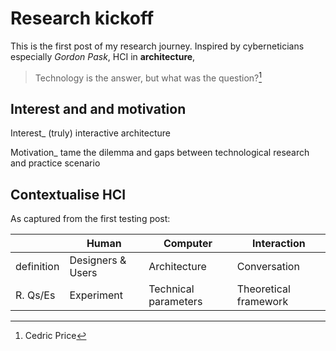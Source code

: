 # Research kickoff

This is the first post of my research journey.
Inspired by cyberneticians especially *Gordon Pask*, HCI in **architecture**, 

> Technology is the answer, but what was the question?[^1]


## Interest and and motivation

Interest_ (truly) interactive architecture

Motivation_ tame the dilemma and gaps between technological research and practice scenario


## Contextualise HCI
As captured from the first testing post:

| | Human | Computer | Interaction |
|-|-|-|-|
|definition| Designers & Users | Architecture | Conversation |
|R. Qs/Es| Experiment | Technical parameters | Theoretical framework |




[^1]: Cedric Price
[^2]: 
[^3]: 
